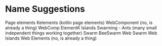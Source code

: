 # Name Suggestions
Page elements
Kelements (kotlin page elements)
WebComponent (no, is already a thing)
WebComp
ElementK
Islands
Swarming - Ants (many small independent things working together)
Swarm
BeeSwarm
Web Swarm
Web Islands
Web Elements (no, is already a thing)


